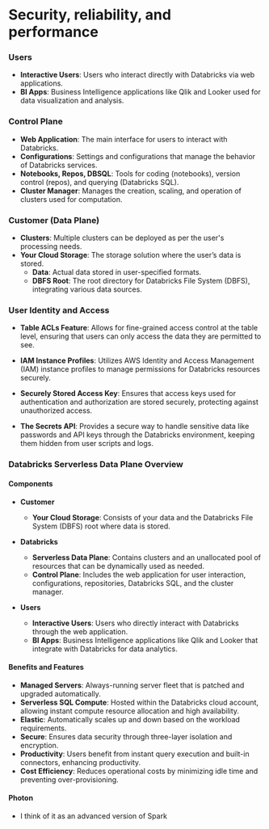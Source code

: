 # Security, reliability, and performance

### Users
- **Interactive Users**: Users who interact directly with Databricks via web applications.
- **BI Apps**: Business Intelligence applications like Qlik and Looker used for data visualization and analysis.

### Control Plane
- **Web Application**: The main interface for users to interact with Databricks.
- **Configurations**: Settings and configurations that manage the behavior of Databricks services.
- **Notebooks, Repos, DBSQL**: Tools for coding (notebooks), version control (repos), and querying (Databricks SQL).
- **Cluster Manager**: Manages the creation, scaling, and operation of clusters used for computation.

### Customer (Data Plane)
- **Clusters**: Multiple clusters can be deployed as per the user's processing needs.
- **Your Cloud Storage**: The storage solution where the user’s data is stored.
  - **Data**: Actual data stored in user-specified formats.
  - **DBFS Root**: The root directory for Databricks File System (DBFS), integrating various data sources.

### User Identity and Access

- **Table ACLs Feature**: Allows for fine-grained access control at the table level, ensuring that users can only access the data they are permitted to see.

- **IAM Instance Profiles**: Utilizes AWS Identity and Access Management (IAM) instance profiles to manage permissions for Databricks resources securely.

- **Securely Stored Access Key**: Ensures that access keys used for authentication and authorization are stored securely, protecting against unauthorized access.

- **The Secrets API**: Provides a secure way to handle sensitive data like passwords and API keys through the Databricks environment, keeping them hidden from user scripts and logs.

### Databricks Serverless Data Plane Overview

#### Components
- **Customer**
  - **Your Cloud Storage**: Consists of your data and the Databricks File System (DBFS) root where data is stored.

- **Databricks**
  - **Serverless Data Plane**: Contains clusters and an unallocated pool of resources that can be dynamically used as needed.
  - **Control Plane**: Includes the web application for user interaction, configurations, repositories, Databricks SQL, and the cluster manager.

- **Users**
  - **Interactive Users**: Users who directly interact with Databricks through the web application.
  - **BI Apps**: Business Intelligence applications like Qlik and Looker that integrate with Databricks for data analytics.

#### Benefits and Features
- **Managed Servers**: Always-running server fleet that is patched and upgraded automatically.
- **Serverless SQL Compute**: Hosted within the Databricks cloud account, allowing instant compute resource allocation and high availability.
- **Elastic**: Automatically scales up and down based on the workload requirements.
- **Secure**: Ensures data security through three-layer isolation and encryption.
- **Productivity**: Users benefit from instant query execution and built-in connectors, enhancing productivity.
- **Cost Efficiency**: Reduces operational costs by minimizing idle time and preventing over-provisioning.

#### Photon
-   I think of it as an advanced version of Spark